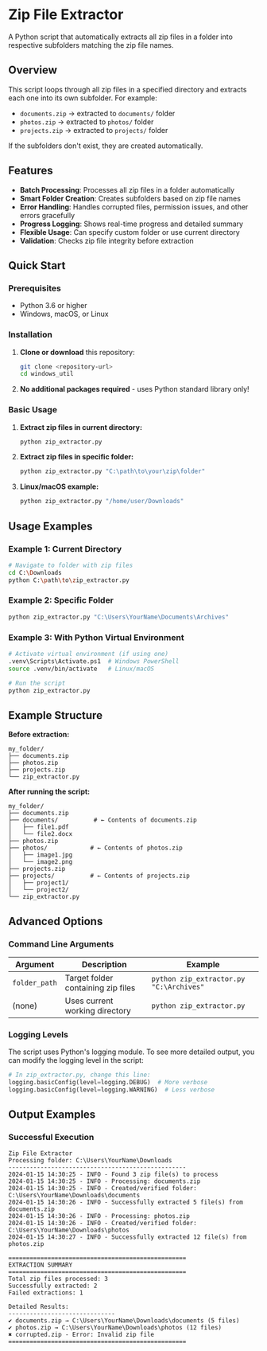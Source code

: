 # Zip File Extractor

A Python script that automatically extracts all zip files in a folder into respective subfolders matching the zip file names.

## Overview

This script loops through all zip files in a specified directory and extracts each one into its own subfolder. For example:
- `documents.zip` → extracted to `documents/` folder
- `photos.zip` → extracted to `photos/` folder
- `projects.zip` → extracted to `projects/` folder

If the subfolders don't exist, they are created automatically.

## Features

- **Batch Processing**: Processes all zip files in a folder automatically
- **Smart Folder Creation**: Creates subfolders based on zip file names
- **Error Handling**: Handles corrupted files, permission issues, and other errors gracefully
- **Progress Logging**: Shows real-time progress and detailed summary
- **Flexible Usage**: Can specify custom folder or use current directory
- **Validation**: Checks zip file integrity before extraction

## Quick Start

### Prerequisites

- Python 3.6 or higher
- Windows, macOS, or Linux

### Installation

1. **Clone or download** this repository:
   ```bash
   git clone <repository-url>
   cd windows_util
   ```

2. **No additional packages required** - uses Python standard library only!

### Basic Usage

1. **Extract zip files in current directory:**
   ```bash
   python zip_extractor.py
   ```

2. **Extract zip files in specific folder:**
   ```bash
   python zip_extractor.py "C:\path\to\your\zip\folder"
   ```

3. **Linux/macOS example:**
   ```bash
   python zip_extractor.py "/home/user/Downloads"
   ```

## Usage Examples

### Example 1: Current Directory
```bash
# Navigate to folder with zip files
cd C:\Downloads
python C:\path\to\zip_extractor.py
```

### Example 2: Specific Folder
```bash
python zip_extractor.py "C:\Users\YourName\Documents\Archives"
```

### Example 3: With Python Virtual Environment
```bash
# Activate virtual environment (if using one)
.venv\Scripts\Activate.ps1  # Windows PowerShell
source .venv/bin/activate   # Linux/macOS

# Run the script
python zip_extractor.py
```

## Example Structure

**Before extraction:**
```
my_folder/
├── documents.zip
├── photos.zip
├── projects.zip
└── zip_extractor.py
```

**After running the script:**
```
my_folder/
├── documents.zip
├── documents/          # ← Contents of documents.zip
│   ├── file1.pdf
│   └── file2.docx
├── photos.zip
├── photos/            # ← Contents of photos.zip
│   ├── image1.jpg
│   └── image2.png
├── projects.zip
├── projects/          # ← Contents of projects.zip
│   ├── project1/
│   └── project2/
└── zip_extractor.py
```

## Advanced Options

### Command Line Arguments

| Argument | Description | Example |
|----------|-------------|---------|
| `folder_path` | Target folder containing zip files | `python zip_extractor.py "C:\Archives"` |
| (none) | Uses current working directory | `python zip_extractor.py` |

### Logging Levels

The script uses Python's logging module. To see more detailed output, you can modify the logging level in the script:

```python
# In zip_extractor.py, change this line:
logging.basicConfig(level=logging.DEBUG)  # More verbose
logging.basicConfig(level=logging.WARNING)  # Less verbose
```

## Output Examples

### Successful Execution
```
Zip File Extractor
Processing folder: C:\Users\YourName\Downloads
--------------------------------------------------
2024-01-15 14:30:25 - INFO - Found 3 zip file(s) to process
2024-01-15 14:30:25 - INFO - Processing: documents.zip
2024-01-15 14:30:25 - INFO - Created/verified folder: C:\Users\YourName\Downloads\documents
2024-01-15 14:30:26 - INFO - Successfully extracted 5 file(s) from documents.zip
2024-01-15 14:30:26 - INFO - Processing: photos.zip
2024-01-15 14:30:26 - INFO - Created/verified folder: C:\Users\YourName\Downloads\photos
2024-01-15 14:30:27 - INFO - Successfully extracted 12 file(s) from photos.zip

==================================================
EXTRACTION SUMMARY
==================================================
Total zip files processed: 3
Successfully extracted: 2
Failed extractions: 1

Detailed Results:
------------------------------
✔ documents.zip → C:\Users\YourName\Downloads\documents (5 files)
✔ photos.zip → C:\Users\YourName\Downloads\photos (12 files)
✖ corrupted.zip - Error: Invalid zip file
==================================================
```
